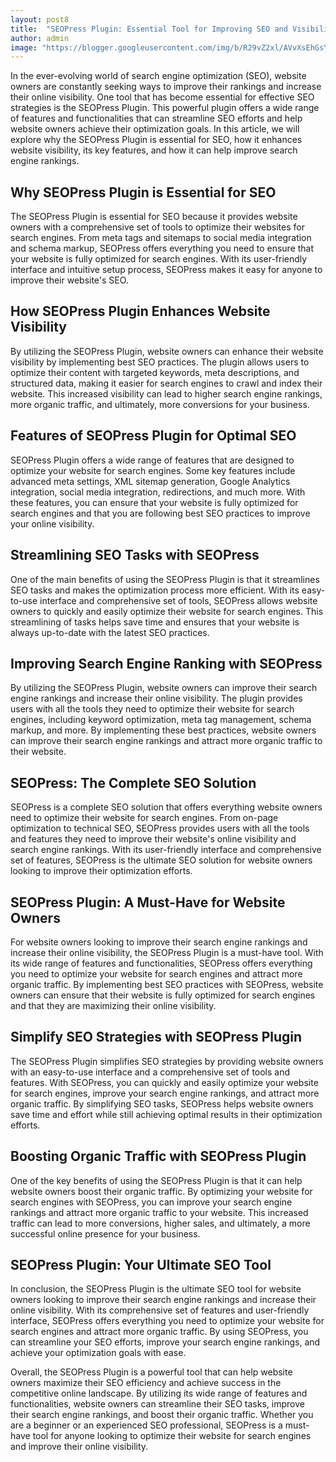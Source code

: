 ```yaml
---
layout: post8
title:  "SEOPress Plugin: Essential Tool for Improving SEO and Visibility"
author: admin
image: "https://blogger.googleusercontent.com/img/b/R29vZ2xl/AVvXsEhGsYPV9Qm5Vi4Cx006TcnJCiyn7xYCQYSx68oIMnNEfo6TkLFkReTwEPFvPvnE_H9Z7oCtsUGfCr_mId75pnnysb_4NEUBhMoPLAS46V67bQ91a3MW3AOI0SvIB1nAF-ysr0XuVbodPaj4ywcIijZOohikyNNlRomHhRXwGT_aR-hF0tHK-YZZNFkStjjo/s1600/20240501_204513.jpg"
---
```



<p>In the ever-evolving world of search engine optimization (SEO), website owners are constantly seeking ways to improve their rankings and increase their online visibility. One tool that has become essential for effective SEO strategies is the SEOPress Plugin. This powerful plugin offers a wide range of features and functionalities that can streamline SEO efforts and help website owners achieve their optimization goals. In this article, we will explore why the SEOPress Plugin is essential for SEO, how it enhances website visibility, its key features, and how it can help improve search engine rankings.</p>
<h2>Why SEOPress Plugin is Essential for SEO</h2>
<p>The SEOPress Plugin is essential for SEO because it provides website owners with a comprehensive set of tools to optimize their websites for search engines. From meta tags and sitemaps to social media integration and schema markup, SEOPress offers everything you need to ensure that your website is fully optimized for search engines. With its user-friendly interface and intuitive setup process, SEOPress makes it easy for anyone to improve their website's SEO.</p>
<h2>How SEOPress Plugin Enhances Website Visibility</h2>
<p>By utilizing the SEOPress Plugin, website owners can enhance their website visibility by implementing best SEO practices. The plugin allows users to optimize their content with targeted keywords, meta descriptions, and structured data, making it easier for search engines to crawl and index their website. This increased visibility can lead to higher search engine rankings, more organic traffic, and ultimately, more conversions for your business.</p>
<h2>Features of SEOPress Plugin for Optimal SEO</h2>
<p>SEOPress Plugin offers a wide range of features that are designed to optimize your website for search engines. Some key features include advanced meta settings, XML sitemap generation, Google Analytics integration, social media integration, redirections, and much more. With these features, you can ensure that your website is fully optimized for search engines and that you are following best SEO practices to improve your online visibility.</p>
<h2>Streamlining SEO Tasks with SEOPress</h2>
<p>One of the main benefits of using the SEOPress Plugin is that it streamlines SEO tasks and makes the optimization process more efficient. With its easy-to-use interface and comprehensive set of tools, SEOPress allows website owners to quickly and easily optimize their website for search engines. This streamlining of tasks helps save time and ensures that your website is always up-to-date with the latest SEO practices.</p>
<h2>Improving Search Engine Ranking with SEOPress</h2>
<p>By utilizing the SEOPress Plugin, website owners can improve their search engine rankings and increase their online visibility. The plugin provides users with all the tools they need to optimize their website for search engines, including keyword optimization, meta tag management, schema markup, and more. By implementing these best practices, website owners can improve their search engine rankings and attract more organic traffic to their website.</p>
<h2>SEOPress: The Complete SEO Solution</h2>
<p>SEOPress is a complete SEO solution that offers everything website owners need to optimize their website for search engines. From on-page optimization to technical SEO, SEOPress provides users with all the tools and features they need to improve their website's online visibility and search engine rankings. With its user-friendly interface and comprehensive set of features, SEOPress is the ultimate SEO solution for website owners looking to improve their optimization efforts.</p>
<h2>SEOPress Plugin: A Must-Have for Website Owners</h2>
<p>For website owners looking to improve their search engine rankings and increase their online visibility, the SEOPress Plugin is a must-have tool. With its wide range of features and functionalities, SEOPress offers everything you need to optimize your website for search engines and attract more organic traffic. By implementing best SEO practices with SEOPress, website owners can ensure that their website is fully optimized for search engines and that they are maximizing their online visibility.</p>
<h2>Simplify SEO Strategies with SEOPress Plugin</h2>
<p>The SEOPress Plugin simplifies SEO strategies by providing website owners with an easy-to-use interface and a comprehensive set of tools and features. With SEOPress, you can quickly and easily optimize your website for search engines, improve your search engine rankings, and attract more organic traffic. By simplifying SEO tasks, SEOPress helps website owners save time and effort while still achieving optimal results in their optimization efforts.</p>
<h2>Boosting Organic Traffic with SEOPress Plugin</h2>
<p>One of the key benefits of using the SEOPress Plugin is that it can help website owners boost their organic traffic. By optimizing your website for search engines with SEOPress, you can improve your search engine rankings and attract more organic traffic to your website. This increased traffic can lead to more conversions, higher sales, and ultimately, a more successful online presence for your business.</p>
<h2>SEOPress Plugin: Your Ultimate SEO Tool</h2>
<p>In conclusion, the SEOPress Plugin is the ultimate SEO tool for website owners looking to improve their search engine rankings and increase their online visibility. With its comprehensive set of features and user-friendly interface, SEOPress offers everything you need to optimize your website for search engines and attract more organic traffic. By using SEOPress, you can streamline your SEO efforts, improve your search engine rankings, and achieve your optimization goals with ease.</p>
<p>Overall, the SEOPress Plugin is a powerful tool that can help website owners maximize their SEO efficiency and achieve success in the competitive online landscape. By utilizing its wide range of features and functionalities, website owners can streamline their SEO tasks, improve their search engine rankings, and boost their organic traffic. Whether you are a beginner or an experienced SEO professional, SEOPress is a must-have tool for anyone looking to optimize their website for search engines and improve their online visibility.</p>



